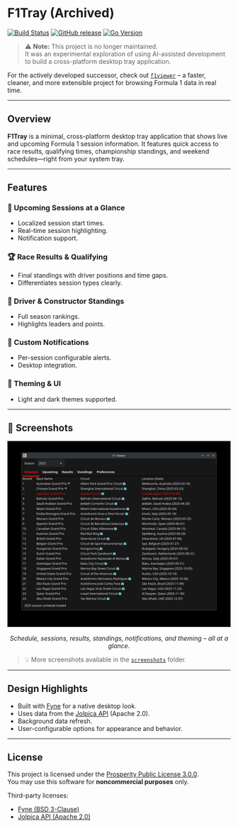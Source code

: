 # F1Tray (Archived)

[![Build Status](https://github.com/mphartzheim/f1tray/actions/workflows/release.yml/badge.svg)](https://github.com/mphartzheim/f1tray/actions/workflows/release.yml)
[![GitHub release](https://img.shields.io/github/v/release/mphartzheim/f1tray?include_prereleases)](https://github.com/mphartzheim/f1tray/releases)
[![Go Version](https://img.shields.io/github/go-mod/go-version/mphartzheim/f1tray)](https://golang.org/dl/)

> ⚠️ **Note:** This project is no longer maintained.  
> It was an experimental exploration of using AI-assisted development to build a cross-platform desktop tray application.

For the actively developed successor, check out [`f1viewer`](https://github.com/mphartzheim/f1viewer) – a faster, cleaner, and more extensible project for browsing Formula 1 data in real time.

---

## Overview

**F1Tray** is a minimal, cross-platform desktop tray application that shows live and upcoming Formula 1 session information. It features quick access to race results, qualifying times, championship standings, and weekend schedules—right from your system tray.

---

## Features

### 🏁 Upcoming Sessions at a Glance
- Localized session start times.
- Real-time session highlighting.
- Notification support.

### 🏆 Race Results & Qualifying
- Final standings with driver positions and time gaps.
- Differentiates session types clearly.

### 🧮 Driver & Constructor Standings
- Full season rankings.
- Highlights leaders and points.

### 🔔 Custom Notifications
- Per-session configurable alerts.
- Desktop integration.

### 🎨 Theming & UI
- Light and dark themes supported.

---

## 📸 Screenshots

<p align="center">
  <img src="screenshots/f1tray_preview.gif" alt="F1Tray Preview" width="800"/>
</p>

<p align="center">
  <em>Schedule, sessions, results, standings, notifications, and theming – all at a glance.</em>
</p>

> 💡 More screenshots available in the [`screenshots`](./screenshots) folder.

---

## Design Highlights

- Built with [Fyne](https://fyne.io/) for a native desktop look.
- Uses data from the [Jolpica API](https://github.com/jolpica/api) (Apache 2.0).
- Background data refresh.
- User-configurable options for appearance and behavior.

---

## License

This project is licensed under the [Prosperity Public License 3.0.0](LICENSE).  
You may use this software for **noncommercial purposes** only.

Third-party licenses:

- [Fyne (BSD 3-Clause)](third_party_licenses/fyne_LICENSE.txt)  
- [Jolpica API (Apache 2.0)](third_party_licenses/jolpica_LICENSE.txt)

